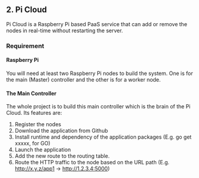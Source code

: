 ## 2. Pi  Cloud

Pi Cloud is a Raspberry Pi based PaaS service that can add or remove the nodes in real-time without restarting the server.

### Requirement

#### Raspberry Pi
You will need at least two Raspberry Pi nodes to build the system. One is for the main (Master) controller and the other is for a worker node.

#### The Main Controller
The whole project is to build this main controller which is the brain of the Pi Cloud. Its features are:

1. Register the nodes
2. Download the application from Github
2. Install runtime and dependency of the application packages (E.g. go get xxxxx, for GO)
3. Launch the application
4. Add the new route to the routing table.
5. Route the HTTP traffic to the node based on the URL path (E.g. http://x.y.z/app1 -> http://1.2.3.4:5000)




